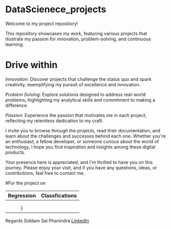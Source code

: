 # DataScienece_projects

Welcome to my project repository! 

This repository showcases my work, featuring various projects that illustrate my passion for innovation, problem-solving, and continuous learning.

# Drive within

*Innovation*: Discover projects that challenge the status quo and spark creativity, exemplifying my pursuit of excellence and innovation.

*Problem Solving*: Explore solutions designed to address real-world problems, highlighting my analytical skills and commitment to making a difference.

*Passion*: Experience the passion that motivates me in each project, reflecting my relentless dedication to my craft.

I invite you to browse through the projects, read their documentation, and learn about the challenges and successes behind each one. Whether you're an enthusiast, a fellow developer, or someone curious about the world of technology, I hope you find inspiration and insights among these digital products.

Your presence here is appreciated, and I'm thrilled to have you on this journey. Please enjoy your visit, and if you have any questions, ideas, or contributions, feel free to contact me.

#For the project on 

|Regression|Classfications |
|:----------:|:----------:|
||
||
|)|



Regards Siddam Sai Phanindra  [LinkedIn](https://www.linkedin.com/in/s-ravindra-reddy-01b3a9206)
